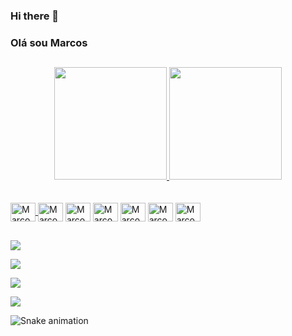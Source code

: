 ### Hi there 👋

<!--
**Marcos-vvc/Marcos-vvc** is a ✨ _special_ ✨ repository because its `README.md` (this file) appears on your GitHub profile.

Here are some ideas to get you started:

- 🔭 I’m currently working on ...
- 🌱 I’m currently learning ...
- 👯 I’m looking to collaborate on ...
- 🤔 I’m looking for help with ...
- 💬 Ask me about ...
- 📫 How to reach me: ...
- 😄 Pronouns: ...
- ⚡ Fun fact: ...
-->
### Olá sou Marcos
 ##           
<div align="center">
  <a href="https://github.com/Marcos-vvc">
  <img height="180em" src="https://github-readme-stats.vercel.app/api?username=Marcos-vvc&show_icons=true&theme=blue-green&include_all_commits=true&count_private=true"/>
  <img height="180em" src="https://github-readme-stats.vercel.app/api/top-langs/?username=Marcos-vvc&layout=compact&langs_count=7&theme=blue-green"/>
</div><br>            
         
 <div style="display: inline_block"><br>           
<a href="https://github.com/Marcos-vvc" target="_blank">
<img align="center" alt="Marcos-CSS" height="30" width="40" src="https://cdn.jsdelivr.net/gh/devicons/devicon/icons/css3/css3-original.svg" /</a>

<a href="https://github.com/Marcos-vvc" target="_blank">
<img align="center" alt="Marcos-HTML" height="30" width="40" src="https://cdn.jsdelivr.net/gh/devicons/devicon/icons/html5/html5-original.svg" /></a>

<a href="https://github.com/Marcos-vvc" target="_blank">
<img align="center" alt="Marcos-JS" height="30" width="40" src="https://cdn.jsdelivr.net/gh/devicons/devicon/icons/javascript/javascript-original.svg" /></a>            
                     
<a href="https://github.com/Marcos-vvc" target="_blank">
<img align="center" alt="Marcos-React" height="30" width="40" src="https://cdn.jsdelivr.net/gh/devicons/devicon/icons/react/react-original.svg" /></a>
            
<a href="https://github.com/Marcos-vvc" target="_blank">
<img align="center" alt="Marcos-Ts" height="30" width="40" src="https://cdn.jsdelivr.net/gh/devicons/devicon/icons/typescript/typescript-original.svg" /></a>
            
<a href="https://github.com/Marcos-vvc" target="_blank">
<img align="center" alt="Marcos-Node.Js" height="30" width="40" src="https://cdn.jsdelivr.net/gh/devicons/devicon/icons/nodejs/nodejs-original.svg" /></a>
            
<a href="https://github.com/Marcos-vvc" target="_blank">
<img align="center" alt="Marcos-sql" height="30" width="40" src="https://cdn.jsdelivr.net/gh/devicons/devicon/icons/mysql/mysql-original-wordmark.svg" /></a>
</div> 
 
 ##   
             
 <div>   
 <a href="https://instagram.com/rafaballerini" target="_blank"><img src="https://img.shields.io/badge/-Instagram-%23E4405F?style=for-the-badge&logo=instagram&logoColor=white" target="_blank"></a>
 	
 <a href="https://discord.gg/wagxzStdcR" target="_blank"><img src="https://img.shields.io/badge/Discord-7289DA?style=for-the-badge&logo=discord&logoColor=white" target="_blank"></a> 
             
 <a href = "mailto:contatorafaballerini@gmail.com"><img src="https://img.shields.io/badge/-Gmail-%23333?style=for-the-badge&logo=gmail&logoColor=white" target="_blank"></a>
             
 <a href="https://www.linkedin.com/in/rafaella-ballerini-45875016a" target="_blank"><img src="https://img.shields.io/badge/-LinkedIn-%230077B5?style=for-the-badge&logo=linkedin&logoColor=white" target="_blank"></a> 
             
![Snake animation](https://github.com/Marcos-vvc/Marcos-vvc/blob/output/github-contribution-grid-snake.svg)
</div>
